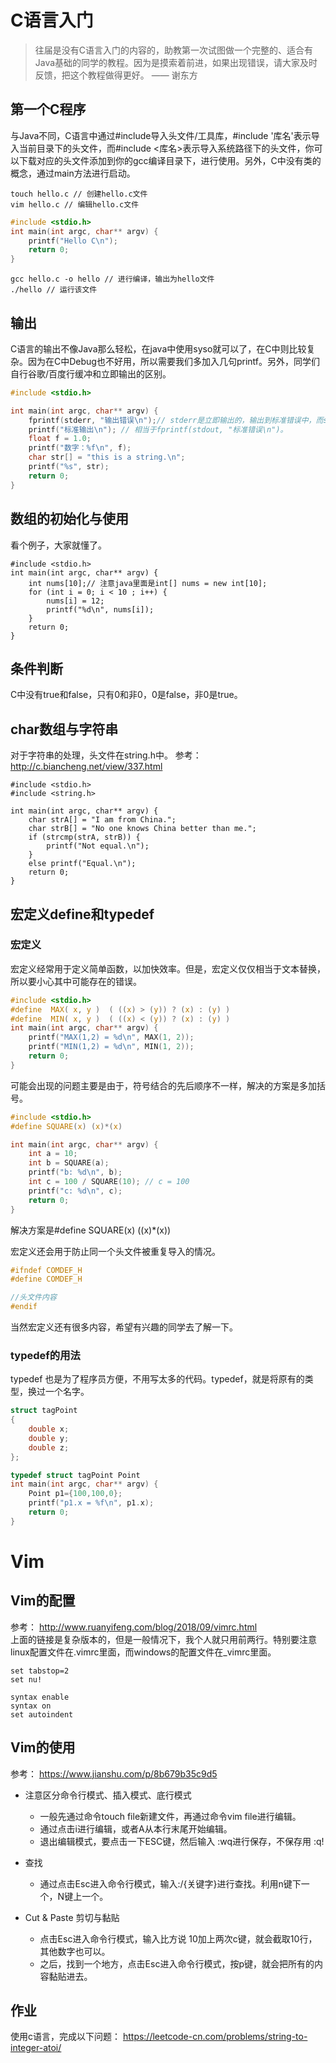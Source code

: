 # C语言入门
> 往届是没有C语言入门的内容的，助教第一次试图做一个完整的、适合有Java基础的同学的教程。因为是摸索着前进，如果出现错误，请大家及时反馈，把这个教程做得更好。       —— 谢东方

## 第一个C程序
与Java不同，C语言中通过#include导入头文件/工具库，#include '库名'表示导入当前目录下的头文件，而#include <库名>表示导入系统路径下的头文件，你可以下载对应的头文件添加到你的gcc编译目录下，进行使用。另外，C中没有类的概念，通过main方法进行启动。
```shell
touch hello.c // 创建hello.c文件
vim hello.c // 编辑hello.c文件
```

```c
#include <stdio.h>
int main(int argc, char** argv) {
    printf("Hello C\n");
    return 0;
}

```

```
gcc hello.c -o hello // 进行编译，输出为hello文件
./hello // 运行该文件
```

## 输出
C语言的输出不像Java那么轻松，在java中使用syso就可以了，在C中则比较复杂。因为在C中Debug也不好用，所以需要我们多加入几句printf。另外，同学们自行谷歌/百度行缓冲和立即输出的区别。
```C
#include <stdio.h>

int main(int argc, char** argv) {
    fprintf(stderr, "输出错误\n");// stderr是立即输出的，输出到标准错误中，而stdout是标准输出
    printf("标准输出\n"); // 相当于fprintf(stdout, "标准错误\n")。
    float f = 1.0;
    printf("数字：%f\n", f);
    char str[] = "this is a string.\n";
    printf("%s", str);
    return 0;
}
```

## 数组的初始化与使用
看个例子，大家就懂了。
```
#include <stdio.h>
int main(int argc, char** argv) {
    int nums[10];// 注意java里面是int[] nums = new int[10];
    for (int i = 0; i < 10 ; i++) {
        nums[i] = 12;
        printf("%d\n", nums[i]);
    }
    return 0;
}
```

## 条件判断
C中没有true和false，只有0和非0，0是false，非0是true。

## char数组与字符串
对于字符串的处理，头文件在string.h中。
参考：http://c.biancheng.net/view/337.html
```
#include <stdio.h>
#include <string.h>

int main(int argc, char** argv) {
    char strA[] = "I am from China.";
    char strB[] = "No one knows China better than me.";
    if (strcmp(strA, strB)) {
        printf("Not equal.\n");
    }
    else printf("Equal.\n");
    return 0;
}
```

## 宏定义define和typedef
### 宏定义
宏定义经常用于定义简单函数，以加快效率。但是，宏定义仅仅相当于文本替换，所以要小心其中可能存在的错误。

```C
#include <stdio.h>
#define  MAX( x, y )  ( ((x) > (y)) ? (x) : (y) )
#define  MIN( x, y )  ( ((x) < (y)) ? (x) : (y) )
int main(int argc, char** argv) {
    printf("MAX(1,2) = %d\n", MAX(1, 2));
    printf("MIN(1,2) = %d\n", MIN(1, 2));
    return 0;
}

```
可能会出现的问题主要是由于，符号结合的先后顺序不一样，解决的方案是多加括号。
```C
#include <stdio.h>
#define SQUARE(x) (x)*(x)

int main(int argc, char** argv) {
    int a = 10;
    int b = SQUARE(a);
    printf("b: %d\n", b);
    int c = 100 / SQUARE(10); // c = 100
    printf("c: %d\n", c);
    return 0;
}

```
解决方案是#define SQUARE(x) ((x)*(x))

宏定义还会用于防止同一个头文件被重复导入的情况。
```C
#ifndef COMDEF_H
#define COMDEF_H

//头文件内容
#endif
```
当然宏定义还有很多内容，希望有兴趣的同学去了解一下。

### typedef的用法
typedef 也是为了程序员方便，不用写太多的代码。typedef，就是将原有的类型，换过一个名字。

```C
struct tagPoint
{
    double x;
    double y;
    double z;
};

typedef struct tagPoint Point
int main(int argc, char** argv) {
    Point p1={100,100,0};
    printf("p1.x = %f\n", p1.x);
    return 0;
}
```



# Vim
## Vim的配置
参考： http://www.ruanyifeng.com/blog/2018/09/vimrc.html
<br/>
上面的链接是复杂版本的，但是一般情况下，我个人就只用前两行。特别要注意linux配置文件在.vimrc里面，而windows的配置文件在_vimrc里面。
```
set tabstop=2
set nu!

syntax enable
syntax on
set autoindent
```

## Vim的使用
参考： https://www.jianshu.com/p/8b679b35c9d5
* 注意区分命令行模式、插入模式、底行模式<br/>
    - 一般先通过命令touch file新建文件，再通过命令vim file进行编辑。
    - 通过点击i进行编辑，或者A从本行末尾开始编辑。
    - 退出编辑模式，要点击一下ESC键，然后输入 :wq进行保存，不保存用 :q!

* 查找
    - 通过点击Esc进入命令行模式，输入:/{关键字}进行查找。利用n键下一个，N键上一个。

* Cut & Paste 剪切与黏贴
    - 点击Esc进入命令行模式，输入比方说 10加上两次c键，就会截取10行，其他数字也可以。
    - 之后，找到一个地方，点击Esc进入命令行模式，按p键，就会把所有的内容黏贴进去。


## 作业
使用c语言，完成以下问题：
https://leetcode-cn.com/problems/string-to-integer-atoi/

